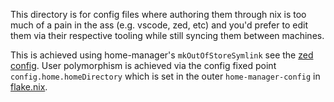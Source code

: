 This directory is for config files where authoring them through nix is too much of a pain in the ass (e.g. vscode, zed, etc) and you'd prefer to edit them via their respective tooling while still syncing them between machines.

This is achieved using home-manager's `mkOutOfStoreSymlink` see the [zed config](../common/home-manager/zed.nix). User polymorphism is achieved via the config fixed point `config.home.homeDirectory` which is set in the outer `home-manager-config` in [flake.nix](../flake.nix).
